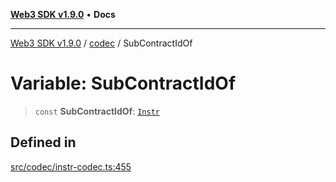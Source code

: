[**Web3 SDK v1.9.0**](../../../README.md) • **Docs**

***

[Web3 SDK v1.9.0](../../../globals.md) / [codec](../README.md) / SubContractIdOf

# Variable: SubContractIdOf

> `const` **SubContractIdOf**: [`Instr`](../type-aliases/Instr.md)

## Defined in

[src/codec/instr-codec.ts:455](https://github.com/Mystic-Nayy/alephium-web3/blob/ee41f5e0e7d7fb0b155fe62f05b2ac03772895ca/packages/web3/src/codec/instr-codec.ts#L455)

